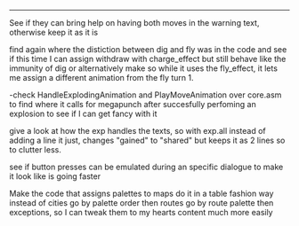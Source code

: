 _________________________________________________________________________

See if they can bring help on having both moves in the warning text, otherwise keep it as it is

find again where the distiction between dig and fly was in the code and see if this time I can assign withdraw with charge_effect but still behave like the immunity of dig
or alternatively make so while it uses the fly_effect, it lets me assign a different animation from the fly turn 1.

-check HandleExplodingAnimation and PlayMoveAnimation over core.asm to find where it calls for megapunch after succesfully perfoming an explosion to see if I can get fancy with it

give a look at how the exp handles the texts, so with exp.all instead of adding a line it just, changes "gained" to "shared" but keeps it as 2 lines so to clutter less.

see if button presses can be emulated during an specific dialogue to make it look like is going faster

Make the code that assigns palettes to maps do it in a table fashion way instead of cities go by palette order then routes go by route palette then exceptions, so I can tweak them to my hearts content much more easily


